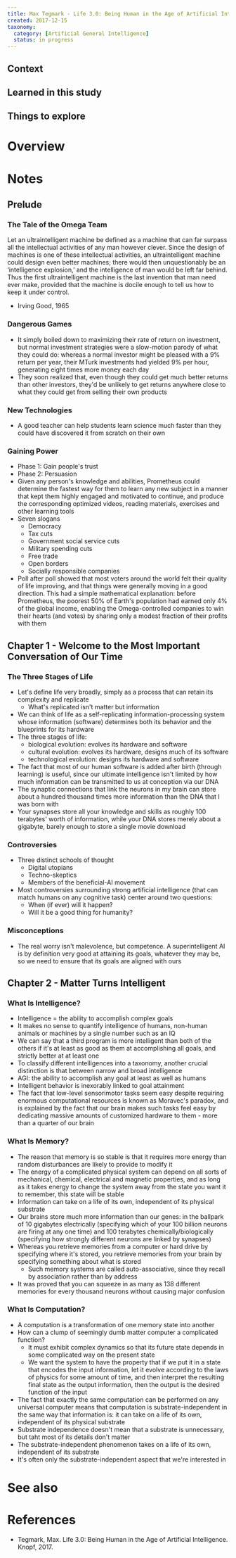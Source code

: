 ```yaml
---
title: Max Tegmark - Life 3.0: Being Human in the Age of Artificial Intelligence - 2017
created: 2017-12-15
taxonomy:
  category: [Artificial General Intelligence]
  status: in progress
---
```


## Context

## Learned in this study

## Things to explore

# Overview

# Notes
## Prelude
### The Tale of the Omega Team
Let an ultraintelligent machine be defined as a machine that can far surpass all the intellectual activities of any man however clever. Since the design of machines is one of these intellectual activities, an ultraintelligent machine could design even better machines; there would then unquestionably be an ‘intelligence explosion,’ and the intelligence of man would be left far behind. Thus the first ultraintelligent machine is the last invention that man need ever make, provided that the machine is docile enough to tell us how to keep it under control.
- Irving Good, 1965

### Dangerous Games
* It simply boiled down to maximizing their rate of return on investment, but normal investment strategies were a slow-motion parody of what they could do: whereas a normal investor might be pleased with a 9% return per year, their MTurk investments had yielded 9% per hour, generating eight times more money each day
* They soon realized that, even though they could get much better returns than other investors, they'd be unlikely to get returns anywhere close to what they could get from selling their own products

### New Technologies
* A good teacher can help students learn science much faster than they could have discovered it from scratch on their own

### Gaining Power
* Phase 1: Gain people's trust
* Phase 2: Persuasion
* Given any person's knowledge and abilities, Prometheus could determine the fastest way for them to learn any new subject in a manner that kept them highly engaged and motivated to continue, and produce the corresponding optimized videos, reading materials, exercises and other learning tools
* Seven slogans
	* Democracy
	* Tax cuts
	* Government social service cuts
	* Military spending cuts
	* Free trade
	* Open borders
	* Socially responsible companies
* Poll after poll showed that most voters around the world felt their quality of life improving, and that things were generally moving in a good direction. This had a simple mathematical explanation: before Prometheus, the poorest 50% of Earth's population had earned only 4% of the global income, enabling the Omega-controlled companies to win their hearts (and votes) by sharing only a modest fraction of their profits with them

## Chapter 1 - Welcome to the Most Important Conversation of Our Time
### The Three Stages of Life
* Let's define life very broadly, simply as a process that can retain its complexity and replicate
	* What's replicated isn't matter but information
* We can think of life as a self-replicating information-processing system whose information (software) determines both its behavior and the blueprints for its hardware
* The three stages of life:
	* biological evolution: evolves its hardware and software
	* cultural evolution: evolves its hardware, designs much of its software
	* technological evolution: designs its hardware and software
* The fact that most of our human software is added after birth (through learning) is useful, since our ultimate intelligence isn't limited by how much information can be transmitted to us at conception via our DNA
* The synaptic connections that link the neurons in my brain can store about a hundred thousand times more information than the DNA that I was born with
* Your synapses store all your knowledge and skills as roughly 100 terabytes' worth of information, while your DNA stores merely about a gigabyte, barely enough to store a single movie download

### Controversies
* Three distinct schools of thought
	* Digital utopians
	* Techno-skeptics
	* Members of the beneficial-AI movement
* Most controversies surrounding strong artificial intelligence (that can match humans on any cognitive task) center around two questions:
	* When (if ever) will it happen?
	* Will it be a good thing for humanity?

### Misconceptions
* The real worry isn't malevolence, but competence. A superintelligent AI is by definition very good at attaining its goals, whatever they may be, so we need to ensure that its goals are aligned with ours

## Chapter 2 - Matter Turns Intelligent
### What Is Intelligence?
* Intelligence = the ability to accomplish complex goals
* It makes no sense to quantify intelligence of humans, non-human animals or machines by a single number such as an IQ
* We can say that a third program is more intelligent than both of the others if it's at least as good as them at accomplishing all goals, and strictly better at at least one
* To classify different intelligences into a taxonomy, another crucial distinction is that between narrow and broad intelligence
* AGI: the ability to accomplish any goal at least as well as humans
* Intelligent behavior is inexorably linked to goal attainment
* The fact that low-level sensorimotor tasks seem easy despite requiring enormous computational resources is known as Moravec's paradox, and is explained by the fact that our brain makes such tasks feel easy by dedicating massive amounts of customized hardware to them - more than a quarter of our brain

### What Is Memory?
* The reason that memory is so stable is that it requires more energy than random disturbances are likely to provide to modify it
* The energy of a complicated physical system can depend on all sorts of mechanical, chemical, electrical and magnetic properties, and as long as it takes energy to change the system away from the state you want it to remember, this state will be stable
* Information can take on a life of its own, independent of its physical substrate
* Our brains store much more information than our genes: in the ballpark of 10 gigabytes electrically (specifying which of your 100 billion neurons are firing at any one time) and 100 terabytes chemically/biologically (specifying how strongly different neurons are linked by synapses)
* Whereas you retrieve memories from a computer or hard drive by specifying where it's stored, you retrieve memories from your brain by specifying something about what is stored
	* Such memory systems are called auto-associative, since they recall by association rather than by address
* It was proved that you can squeeze in as many as 138 different memories for every thousand neurons without causing major confusion

### What Is Computation?
* A computation is a transformation of one memory state into another
* How can a clump of seemingly dumb matter computer a complicated function?
	* It must exhibit complex dynamics so that its future state depends in some complicated way on the present state
	* We want the system to have the property that if we put it in a state that encodes the input information, let it evolve according to the laws of physics for some amount of time, and then interpret the resulting final state as the output information, then the output is the desired function of the input
* The fact that exactly the same computation can be performed on any universal computer means that computation is substrate-independent in the same way that information is: it can take on a life of its own, independent of its physical substrate
* Substrate independence doesn't mean that a substrate is unnecessary, but taht most of its details don't matter
* The substrate-independent phenomenon takes on a life of its own, independent of its substrate
* It's often only the substrate-independent aspect that we're interested in

# See also

# References
* Tegmark, Max. Life 3.0: Being Human in the Age of Artificial Intelligence. Knopf, 2017.
